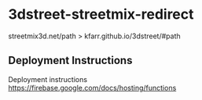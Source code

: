 # 3dstreet-streetmix-redirect
streetmix3d.net/path > kfarr.github.io/3dstreet/#path

## Deployment Instructions
Deployment instructions https://firebase.google.com/docs/hosting/functions

